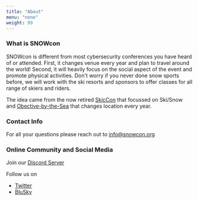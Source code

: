 ```yaml
---
title: "About"
menu: "none"
weight: 99
---
```


### What is SNOWcon

SNOWcon is different from most cybersecurity conferences you have heard of or attended. 
First, it changes venue every year and plan to travel around the world! 
Second, it will heavily focus on the social aspect of the event and promote physical activities. Don't worry if you never done snow sports before, we will work with the ski resorts and sponsors to offer classes for all range of skiers and riders. 

The idea came from the now retired [SkicCon](https://skiconne.org) that focussed on Ski/Snow and [Obective-by-the-Sea](https://objectivebythesea.org) that changes location every year. 

### Contact Info

For all your questions please reach out to info@snowcon.org

### Online Community and Social Media

Join our [Discord Server](https://discord.gg/GFmSkdYj)

Follow us on 
- [Twitter](https://x.com/SNOWcon_2025)
- [BluSky](https://bsky.app/profile/snowcon.bsky.social)

